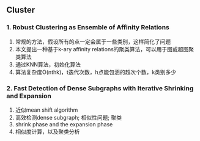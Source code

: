 ## Cluster

### 1. Robust Clustering as Ensemble of Affinity Relations
1. 常规的方法，假设所有的点一定会属于一些类别，这样简化了问题
2. 本文提出一种基于k-ary affinity relations的聚类算法，可以用于图或超图聚类算法
3. 通过KNN算法，初始化算法
4. 算法复杂度O(nthk)，t迭代次数，h点能包涵的超次个数，k类别多少

### 2. Fast Detection of Dense Subgraphs with Iterative Shrinking and Expansion
1. 近似mean shift algorithm
2. 高效检测dense subgraph; 相似性问题; 聚类
3. shrink phase and the expansion phase
4. 相似度计算，以及聚类分析

